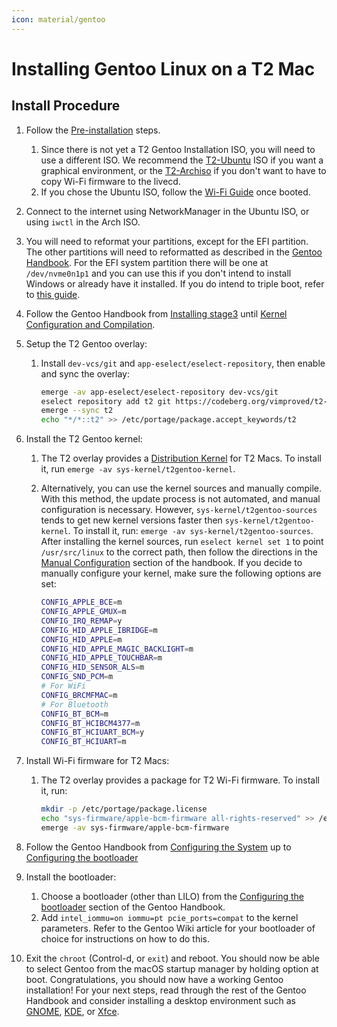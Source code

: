 ```yaml
---
icon: material/gentoo
---
```


# Installing Gentoo Linux on a T2 Mac

## Install Procedure

1. Follow the [Pre-installation](https://wiki.t2linux.org/guides/preinstall) steps.
    1. Since there is not yet a T2 Gentoo Installation ISO, you will need to use a different ISO. We recommend the [T2-Ubuntu](https://github.com/t2linux/T2-Ubuntu/releases/latest) ISO if you want a graphical environment, or the [T2-Archiso](https://github.com/t2linux/archiso-t2/releases/latest) if you don't want to have to copy Wi-Fi firmware to the livecd.
    2. If you chose the Ubuntu ISO, follow the [Wi-Fi Guide](https://wiki.t2linux.org/guides/wifi-bluetooth/) once booted.

2. Connect to the internet using NetworkManager in the Ubuntu ISO, or using `iwctl` in the Arch ISO.

3. You will need to reformat your partitions, except for the EFI partition. The other partitions will need to reformatted as described in the [Gentoo Handbook](https://wiki.gentoo.org/wiki/Handbook:AMD64/Installation/Disks). For the EFI system partition there will be one at `/dev/nvme0n1p1` and you can use this if you don't intend to install Windows or already have it installed. If you do intend to triple boot, refer to [this guide](https://wiki.t2linux.org/guides/windows/).

4. Follow the Gentoo Handbook from [Installing stage3](https://wiki.gentoo.org/wiki/Handbook:AMD64/Installation/Stage) until [Kernel Configuration and Compilation](https://wiki.gentoo.org/wiki/Handbook:AMD64/Installation/Kernel#Kernel_configuration_and_compilation).

5. Setup the T2 Gentoo overlay:

    1. Install `dev-vcs/git` and `app-eselect/eselect-repository`, then enable and sync the overlay:

        ```bash
        emerge -av app-eselect/eselect-repository dev-vcs/git
        eselect repository add t2 git https://codeberg.org/vimproved/t2-overlay.git
        emerge --sync t2
        echo "*/*::t2" >> /etc/portage/package.accept_keywords/t2
        ```

6. Install the T2 Gentoo kernel:

    1. The T2 overlay provides a [Distribution Kernel](https://wiki.gentoo.org/wiki/Handbook:AMD64/Installation/Kernel#Distribution_kernels) for T2 Macs. To install it, run `emerge -av sys-kernel/t2gentoo-kernel`.

    2. Alternatively, you can use the kernel sources and manually compile. With this method, the update process is not automated, and manual configuration is necessary. However, `sys-kernel/t2gentoo-sources` tends to get new kernel versions faster then `sys-kernel/t2gentoo-kernel`. To install it, run: `emerge -av sys-kernel/t2gentoo-sources`. After installing the kernel sources, run `eselect kernel set 1` to point `/usr/src/linux` to the correct path, then follow the directions in the [Manual Configuration](https://wiki.gentoo.org/wiki/Handbook:AMD64/Installation/Kernel#Alternative:_Manual_configuration) section of the handbook. If you decide to manually configure your kernel, make sure the following options are set:

        ```bash
        CONFIG_APPLE_BCE=m
        CONFIG_APPLE_GMUX=m
        CONFIG_IRQ_REMAP=y
        CONFIG_HID_APPLE_IBRIDGE=m
        CONFIG_HID_APPLE=m
        CONFIG_HID_APPLE_MAGIC_BACKLIGHT=m
        CONFIG_HID_APPLE_TOUCHBAR=m
        CONFIG_HID_SENSOR_ALS=m
        CONFIG_SND_PCM=m
        # For WiFi
        CONFIG_BRCMFMAC=m
        # For Bluetooth
        CONFIG_BT_BCM=m
        CONFIG_BT_HCIBCM4377=m
        CONFIG_BT_HCIUART_BCM=y
        CONFIG_BT_HCIUART=m
        ```

7. Install Wi-Fi firmware for T2 Macs:

    1. The T2 overlay provides a package for T2 Wi-Fi firmware. To install it, run:

        ```bash
        mkdir -p /etc/portage/package.license
        echo "sys-firmware/apple-bcm-firmware all-rights-reserved" >> /etc/portage/package.license/firmware
        emerge -av sys-firmware/apple-bcm-firmware
        ```

8. Follow the Gentoo Handbook from [Configuring the System](https://wiki.gentoo.org/wiki/Handbook:AMD64/Installation/System) up to [Configuring the bootloader](https://wiki.gentoo.org/wiki/Handbook:AMD64/Installation/Bootloader)

9. Install the bootloader:
    1. Choose a bootloader (other than LILO) from the [Configuring the bootloader](https://wiki.gentoo.org/wiki/Handbook:AMD64/Installation/Bootloader) section of the Gentoo Handbook.
    2. Add `intel_iommu=on iommu=pt pcie_ports=compat` to the kernel parameters. Refer to the Gentoo Wiki article for your bootloader of choice for instructions on how to do this.

10. Exit the `chroot` (Control-d, or `exit`) and reboot. You should now be able to select Gentoo from the macOS startup manager by holding option at boot. Congratulations, you should now have a working Gentoo installation! For your next steps, read through the rest of the Gentoo Handbook and consider installing a desktop environment such as [GNOME](https://wiki.gentoo.org/wiki/GNOME), [KDE](https://wiki.gentoo.org/wiki/KDE), or [Xfce](https://wiki.gentoo.org/wiki/Xfce).

